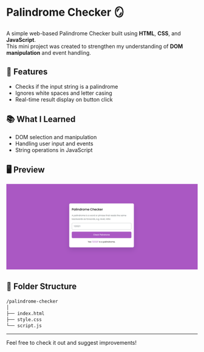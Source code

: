 
# Palindrome Checker 🪞

A simple web-based Palindrome Checker built using **HTML**, **CSS**, and **JavaScript**.  
This mini project was created to strengthen my understanding of **DOM manipulation** and event handling.

## 🚀 Features
- Checks if the input string is a palindrome
- Ignores white spaces and letter casing
- Real-time result display on button click

## 📚 What I Learned
- DOM selection and manipulation
- Handling user input and events
- String operations in JavaScript

## 🖥️ Preview

![alt text](<Screenshot 2025-06-18 223405.png>)

## 📁 Folder Structure
```
/palindrome-checker
│
├── index.html
├── style.css
└── script.js
```

---

Feel free to check it out and suggest improvements!
